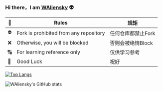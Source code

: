 ### Hi there，I am [WAliensky](https://github.com/w164955) :alien:

📄| Rules | 规矩  |
|  ----  | ----  | --- |
⛔️| Fork is prohibited from any repository | 任何仓库都禁止Fork |
❌| Otherwise, you will be blocked | 否则会被绝情Block |
🔠| For learning reference only | 仅供学习参考 |
📣| Good Luck | 祝好 |


<!--
**w164955/w164955** is a ✨ _special_ ✨ repository because its `README.md` (this file) appears on your GitHub profile.

Here are some ideas to get you started:

- 🔭 I’m currently working on ...
- 🌱 I’m currently learning ...
- 👯 I’m looking to collaborate on ...
- 🤔 I’m looking for help with ...
- 💬 Ask me about ...
- 📫 How to reach me: ...
- 😄 Pronouns: ...
- ⚡ Fun fact: ...
-->
[![Top Langs](https://github-readme-stats.vercel.app/api/top-langs/?username=krisstibex&layout=compact&theme=vue&bg_color=30,e96443,904e95&title_color=fff&text_color=fff&)](https://github.com/w164955/Config)

![WAliensky's GitHub stats](https://github-readme-stats.vercel.app/api?username=w164955&bg_color=30,e96443,904e95&title_color=fff&text_color=fff&show_icons=true&count_private=true&theme=vue)
